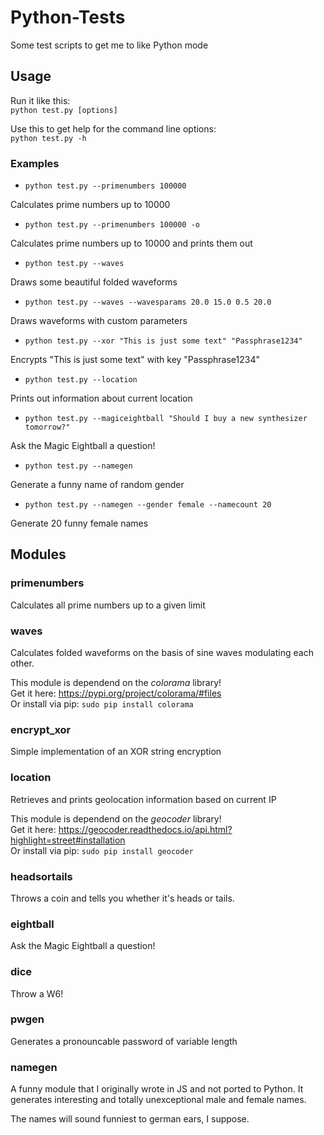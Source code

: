 # Python-Tests
Some test scripts to get me to like Python mode

## Usage
Run it like this:  
`python test.py [options]`

Use this to get help for the command line options:  
`python test.py -h`

### Examples

* `python test.py --primenumbers 100000`

 Calculates prime numbers up to 10000

* `python test.py --primenumbers 100000 -o`

 Calculates prime numbers up to 10000 and prints them out

* `python test.py --waves`

 Draws some beautiful folded waveforms

* `python test.py --waves --wavesparams 20.0 15.0 0.5 20.0`

 Draws waveforms with custom parameters

* `python test.py --xor "This is just some text" "Passphrase1234"`

 Encrypts "This is just some text" with key "Passphrase1234"

* `python test.py --location`

 Prints out information about current location

* `python test.py --magiceightball "Should I buy a new synthesizer tomorrow?"`

 Ask the Magic Eightball a question!

* `python test.py --namegen`
 
 Generate a funny name of random gender

* `python test.py --namegen --gender female --namecount 20`
 
 Generate 20 funny female names


## Modules

### primenumbers
Calculates all prime numbers up to a given limit

### waves
Calculates folded waveforms on the basis of sine waves modulating each other.

This module is dependend on the *colorama* library!  
Get it here: https://pypi.org/project/colorama/#files  
Or install via pip: `sudo pip install colorama`

### encrypt_xor
Simple implementation of an XOR string encryption  

### location
Retrieves and prints geolocation information based on current IP

This module is dependend on the *geocoder* library!  
Get it here: https://geocoder.readthedocs.io/api.html?highlight=street#installation  
Or install via pip: `sudo pip install geocoder`

### headsortails
Throws a coin and tells you whether it's heads or tails.

### eightball
Ask the Magic Eightball a question!

### dice
Throw a W6!

### pwgen
Generates a pronouncable password of variable length

### namegen
A funny module that I originally wrote in JS and not ported to Python. It generates interesting and totally unexceptional male and female names.

The names will sound funniest to german ears, I suppose.

